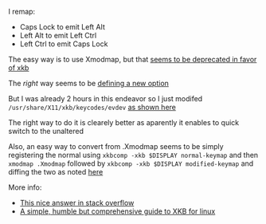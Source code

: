I remap:
- Caps Lock to emit Left Alt
- Left Alt to emit Left Ctrl
- Left Ctrl to emit Caps Lock


The easy way is to use Xmodmap, but that [seems to be deprecated in favor of xkb](https://askubuntu.com/questions/325272/permanent-xmodmap-in-ubuntu-13-04/858272#858272)

The *right* way seems to be [defining a new option](https://unix.stackexchange.com/questions/212573/how-can-i-make-backspace-act-as-escape-using-setxkbmap/215062#215062)

But I was already 2 hours in this endeavor so I just modifed `/usr/share/X11/xkb/keycodes/evdev` [as shown here](https://unix.stackexchange.com/questions/245576/using-xkb-to-remap-quote-and-right-control/245580#245580)

The right way to do it is clearely better as aparently it enables to quick switch to the unaltered

Also, an easy way to convert from .Xmodmap seems to be simply registering the normal using `xkbcomp -xkb $DISPLAY normal-keymap` and then `xmodmap .Xmodmap` followed by `xkbcomp -xkb $DISPLAY modified-keymap` and diffing the two as noted [here](https://unix.stackexchange.com/a/202885)

More info:
- [This nice answer in stack overflow](https://askubuntu.com/a/423245)
- [A simple, humble but comprehensive guide to XKB for linux](https://medium.com/@damko/a-simple-humble-but-comprehensive-guide-to-xkb-for-linux-6f1ad5e13450)
